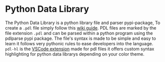 # Python Data Library

The Python Data Library is a python library file and parser pypi-package, To create a `.pdl` file simply follow this [wiki guide](https://github.com/itzCozi/Python-Developer-Library/wiki). PDL files are marked by the file extension `.pdl` and can be parsed within a python program using the pdlparse pypi package. The file's syntax is made to be simple and easy to learn it follows very pythonic rules to ease developers into the language. `pdl-hl` is the [VSCode extension](https://marketplace.visualstudio.com/items?itemName=CooperRansom.pdl-hl) made for pdl files it offers custom syntax highlighting for python data librarys depending on your color theme.
